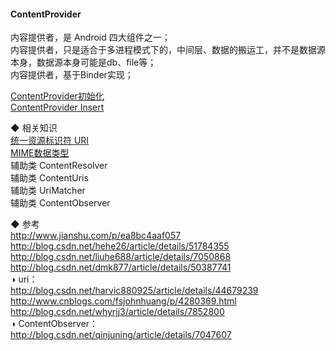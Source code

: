 #### ContentProvider  

内容提供者，是 Android 四大组件之一；  
内容提供者，只是适合于多进程模式下的，中间层、数据的搬运工，并不是数据源本身，数据源本身可能是db、file等；  
内容提供者，基于Binder实现；  

[ContentProvider初始化](function/InitFun.md)  
[ContentProvider  Insert](function/Insert.md)  


◆ 相关知识  
[统一资源标识符 URI](library/URI.md)    
[MIME数据类型](library/MIME.md)    
辅助类 ContentResolver  
辅助类 ContentUris  
辅助类 UriMatcher  
辅助类 ContentObserver  


◆ 参考  
http://www.jianshu.com/p/ea8bc4aaf057  
http://blog.csdn.net/hehe26/article/details/51784355  
http://blog.csdn.net/liuhe688/article/details/7050868  
http://blog.csdn.net/dmk877/article/details/50387741  
◑ uri：  
http://blog.csdn.net/harvic880925/article/details/44679239  
http://www.cnblogs.com/fsjohnhuang/p/4280369.html  
http://blog.csdn.net/whyrjj3/article/details/7852800  
◑ ContentObserver：  
http://blog.csdn.net/qinjuning/article/details/7047607  
